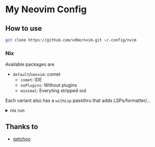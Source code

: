 # My Neovim Config

## How to use
```bash 
git clone https://github.com/vdbe/nvim.git ~/.config/nvim
```

### Nix
Available packages are

* `default`/`neovim`: comet
  * `comet`: IDE
  * `noPlugins`: Without plugins
  * `minimal`: Everyting stripped out

Each variant also has a `withLsp` passthru that adds LSPs/formatter/...

<details>
<summary>nix run</summary>
  
```bash
nix run github:vdbe/nvim
```
```bash
nix run github:vdbe/nvim#default.noPlugins
```
```bash
nix run github:vdbe/nvim#default.withLsp
```
...
</details>


## Thanks to

- [getchoo](https://github.com/getchoo/getchvim/)

